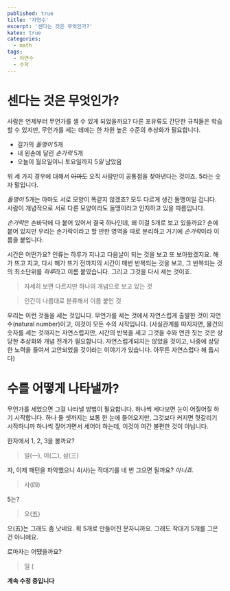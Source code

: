 ```yaml
---
published: true
title: '자연수'
excerpt: '센다는 것은 무엇인가?'
katex: true
categories:
  - math
tags:
  - 자연수
  - 수학
---
```


# 센다는 것은 무엇인가?

사람은 언제부터 무언가를 셀 수 있게 되었을까요? 다른 포유류도 간단한 규칙들은 학습할 수 있지만, 무언가를 세는 데에는 한 차원 높은 수준의 추상화가 필요합니다. 

- 길가의 *돌맹이* 5개
- 내 왼손에 달린 *손가락* 5개
- 오늘이 월요일이니 토요일까지 5*일* 남았음

위 세 가지 경우에 대해서 ~~아마도~~ 오직 사람만이 공통점을 찾아낸다는 것이죠. 5라는 숫자 말입니다. 

*돌맹이* 5개는 아마도 서로 모양이 똑같지 않겠죠? 모두 다르게 생긴 돌맹이일 겁니다. 사람이 개념적으로 서로 다른 모양이라도 돌맹이라고 인지하고 있을 따름입니다. 

*손가락*은 손바닥에 다 붙어 있어서 결국 하나인데, 왜 이걸 5개로 보고 있을까요? 손에 붙어 있지만 우리는 손가락이라고 할 만한 영역을 따로 분리하고 거기에 *손가락*이라 이름을 붙입니다. 

시간은 어떤가요? 인류는 하루가 지나고 다음날이 되는 것을 보고 또 보아왔겠지요. 해가 뜨고 지고, 다시 해가 뜨기 전까지의 시간이 매번 반복되는 것을 보고, 그 반복되는 것의 최소단위를 *하루*라고 이름 붙였습니다. 그리고 그것을 다시 세는 것이죠.  

> 자세히 보면 다르지만 하나의 개념으로 보고 있는 것

> 인간이 나름대로 분류해서 이름 붙인 것

우리는 이런 것들을 세는 것입니다. 무언가를 세는 것에서 자연스럽게 출발한 것이 자연수(natural number)이고, 이것이 모든 수의 시작입니다. (사실관계를 따지자면, 물건의 숫자를 세는 것까지는 자연스럽지만, 시간의 반복을 세고 그것을 수와 연관 짓는 것은 상당한 추상화와 개념 전개가 필요합니다. 자연스럽게되지는 않았을 것이고, 나중에 상당한 노력을 들여서 고안되었을 것이라는 이야기가 있습니다. 아무튼 자연스럽다 해 둡시다)

# 수를 어떻게 나타낼까?

무언가를 세었으면 그걸 나타낼 방법이 필요합니다. 
하나씩 세다보면 눈이 어질어질 하기 시작합니다. 하나 둘 셋까지는 보통 한 눈에 들어오지만, 그것보다 커지면 헛갈리기 시작하니까 하나씩 짚어가면서 세어야 하는데, 이것이 여간 불편한 것이 아닙니다. 

한자에서 1, 2, 3을 볼까요?

> 일(一), 이(二), 삼(三)

자, 이제 패턴을 파악했으니 4(사)는 작대기를 네 번 그으면 될까요?
*아니죠.*

> 사(四)

5는?

> 오(五)

오(五)는 그래도 좀 낫네요. 획 5개로 만들어진 문자니까요. 그래도 작대기 5개를 그은 건 아니에요.

로마자는 어땠을까요?

> 일 (

**계속 수정 중입니다**
<!--stackedit_data:
eyJoaXN0b3J5IjpbMTQ2NTk0NTE3MiwxNjQ1OTA0MDAyLC0xMj
Y0NTcyMTYzLDEyODgxMTc4MzgsMTg1Nzg3MTIxNSwtMjk2MDcy
MzcsLTE4OTMxMjM3NjYsLTIwMzM4Njg0MDFdfQ==
-->